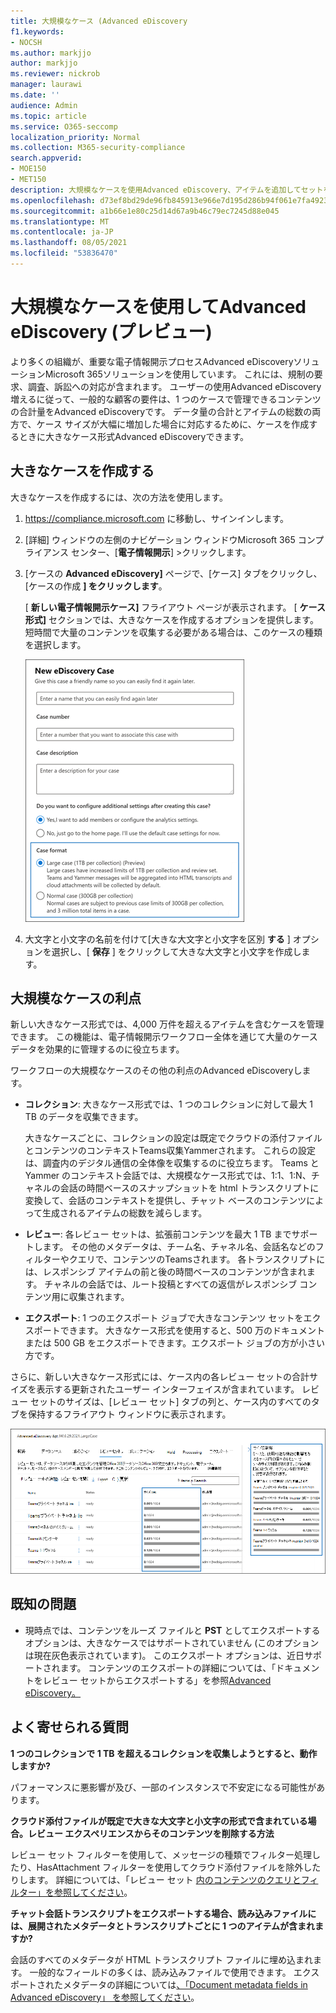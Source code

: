 ```yaml
---
title: 大規模なケース (Advanced eDiscovery
f1.keywords:
- NOCSH
ms.author: markjjo
author: markjjo
ms.reviewer: nickrob
manager: laurawi
ms.date: ''
audience: Admin
ms.topic: article
ms.service: O365-seccomp
localization_priority: Normal
ms.collection: M365-security-compliance
search.appverid:
- MOE150
- MET150
description: 大規模なケースを使用Advanced eDiscovery、アイテムを追加してセットを確認し、その他の制限を増やします。
ms.openlocfilehash: d73ef8bd29de96fb845913e966e7d195d286b94f061e7fa492353ccfe773800f
ms.sourcegitcommit: a1b66e1e80c25d14d67a9b46c79ec7245d88e045
ms.translationtype: MT
ms.contentlocale: ja-JP
ms.lasthandoff: 08/05/2021
ms.locfileid: "53836470"
---
```

# <a name="use-large-cases-in-advanced-ediscovery-preview"></a>大規模なケースを使用してAdvanced eDiscovery (プレビュー)

より多くの組織が、重要な電子情報開示プロセスAdvanced eDiscoveryソリューションMicrosoft 365ソリューションを使用しています。 これには、規制の要求、調査、訴訟への対応が含まれます。 ユーザーの使用Advanced eDiscovery増えるに従って、一般的な顧客の要件は、1 つのケースで管理できるコンテンツの合計量をAdvanced eDiscoveryです。 データ量の合計とアイテムの総数の両方で、ケース サイズが大幅に増加した場合に対応するために、ケースを作成するときに大きなケース形式Advanced eDiscoveryできます。  

## <a name="create-a-large-case"></a>大きなケースを作成する

大きなケースを作成するには、次の方法を使用します。

1. <https://compliance.microsoft.com> に移動し、サインインします。

2. [詳細] ウィンドウの左側のナビゲーション ウィンドウMicrosoft 365 コンプライアンス センター、[**電子情報開示**] >クリックします。

3. [ケースの **Advanced eDiscovery]** ページで、[ケース] タブをクリックし、[ケースの作成 **] をクリックします**。

   [ **新しい電子情報開示ケース]** フライアウト ページが表示されます。 [ **ケース形式]** セクションでは、大きなケースを作成するオプションを提供します。 短時間で大量のコンテンツを収集する必要がある場合は、このケースの種類を選択します。

   ![[新しい電子情報開示ケース] ページの大きなケース オプション](..\media\AeDLargeCases1.png)

4. 大文字と小文字の名前を付けて[大きな大文字と小文字を区別 **する** ] オプションを選択し、[ **保存** ] をクリックして大きな大文字と小文字を作成します。

## <a name="benefits-of-large-cases"></a>大規模なケースの利点

新しい大きなケース形式では、4,000 万件を超えるアイテムを含むケースを管理できます。 この機能は、電子情報開示ワークフロー全体を通じて大量のケース データを効果的に管理するのに役立ちます。

ワークフローの大規模なケースのその他の利点のAdvanced eDiscoveryします。

- **コレクション**: 大きなケース形式では、1 つのコレクションに対して最大 1 TB のデータを収集できます。 

   大きなケースごとに、コレクションの設定は既定でクラウドの添付ファイルとコンテンツのコンテキストTeams収集Yammerされます。 これらの設定は、調査内のデジタル通信の全体像を収集するのに役立ちます。 Teams と Yammer のコンテキスト会話では、大規模なケース形式では、1:1、1:N、チャネルの会話の時間ベースのスナップショットを html トランスクリプトに変換して、会話のコンテキストを提供し、チャット ベースのコンテンツによって生成されるアイテムの総数を減らします。  

- **レビュー**: 各レビュー セットは、拡張前コンテンツを最大 1 TB までサポートします。 その他のメタデータは、チーム名、チャネル名、会話名などのフィルターやクエリで、コンテンツのTeamsされます。 各トランスクリプトには、レスポンシブ アイテムの前と後の時間ベースのコンテンツが含まれます。 チャネルの会話では、ルート投稿とすべての返信がレスポンシブ コンテンツ用に収集されます。  

- **エクスポート**: 1 つのエクスポート ジョブで大きなコンテンツ セットをエクスポートできます。 大きなケース形式を使用すると、500 万のドキュメントまたは 500 GB をエクスポートできます。エクスポート ジョブの方が小さい方です。

さらに、新しい大きなケース形式には、ケース内の各レビュー セットの合計サイズを表示する更新されたユーザー インターフェイスが含まれています。 レビュー セットのサイズは、[レビュー セット] タブの列と、ケース内のすべてのタブを保持するフライアウト ウィンドウに表示されます。

![ユーザー インターフェイスでの大Advanced eDiscovery統計](..\media\LargeCaseUI.png)

## <a name="known-issues"></a>既知の問題

- 現時点では、コンテンツをルーズ ファイルと **PST** としてエクスポートするオプションは、大きなケースではサポートされていません (このオプションは現在灰色表示されています)。 このエクスポート オプションは、近日サポートされます。 コンテンツのエクスポートの詳細については、「ドキュメントをレビュー セットからエクスポートする」を参照[Advanced eDiscovery。](export-documents-from-review-set.md)

## <a name="frequently-asked-questions"></a>よく寄せられる質問

**1 つのコレクションで 1 TB を超えるコレクションを収集しようとすると、動作しますか?**

パフォーマンスに悪影響が及び、一部のインスタンスで不安定になる可能性があります。

**クラウド添付ファイルが既定で大きな大文字と小文字の形式で含まれている場合。レビュー エクスペリエンスからそのコンテンツを削除する方法**  

レビュー セット フィルターを使用して、メッセージの種類でフィルター処理したり、HasAttachment フィルターを使用してクラウド添付ファイルを除外したりします。 詳細については、「レビュー セット [内のコンテンツのクエリとフィルター」を参照してください](review-set-search.md)。

**チャット会話トランスクリプトをエクスポートする場合、読み込みファイルには、展開されたメタデータとトランスクリプトごとに 1 つのアイテムが含まれますか?**

会話のすべてのメタデータが HTML トランスクリプト ファイルに埋め込まれます。  一般的なフィールドの多くは、読み込みファイルで使用できます。 エクスポートされたメタデータの詳細については[、「Document metadata fields in Advanced eDiscovery」 を参照してください](document-metadata-fields-in-Advanced-eDiscovery.md)。

